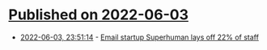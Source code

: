 # [Published on 2022-06-03](index.md)

* [2022-06-03, 23:51:14](https://news.ycombinator.com/item?id=31615278) - [Email startup Superhuman lays off 22% of staff](https://www.businessinsider.com/superhuman-email-startup-lays-off-22-percent-staff-2022-6)
